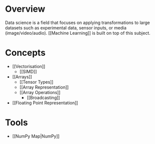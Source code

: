 # Overview
Data science is a field that focuses on applying transformations to large datasets such as experimental data, sensor inputs, or media (image/video/audio). [[Machine Learning]] is built on top of this subject.

# Concepts
- [[Vectorisation]]
	- [[SIMD]]
- [[Arrays]]
	- [[Tensor Types]]
	- [[Array Representation]]
	- [[Array Operations]]
		- [[Broadcasting]]
- [[Floating Point Representation]]

# Tools
- [[NumPy Map|NumPy]]
